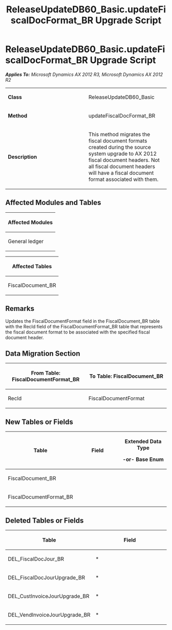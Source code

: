 ﻿---
title: ReleaseUpdateDB60_Basic.updateFiscalDocFormat_BR Upgrade Script
TOCTitle: ReleaseUpdateDB60_Basic.updateFiscalDocFormat_BR Upgrade Script
ms:assetid: c4927929-f657-e282-30b4-86a179df54fe
ms:mtpsurl: https://msdn.microsoft.com/en-us/library/JJ686873(v=AX.60)
ms:contentKeyID: 49711070
ms.date: 05/18/2015
mtps_version: v=AX.60
---

# ReleaseUpdateDB60\_Basic.updateFiscalDocFormat\_BR Upgrade Script 


_**Applies To:** Microsoft Dynamics AX 2012 R3, Microsoft Dynamics AX 2012 R2_

<table>
<colgroup>
<col style="width: 50%" />
<col style="width: 50%" />
</colgroup>
<tbody>
<tr class="odd">
<td><p><strong>Class</strong></p></td>
<td><p>ReleaseUpdateDB60_Basic</p></td>
</tr>
<tr class="even">
<td><p><strong>Method</strong></p></td>
<td><p>updateFiscalDocFormat_BR</p></td>
</tr>
<tr class="odd">
<td><p><strong>Description</strong></p></td>
<td><p>This method migrates the fiscal document formats created during the source system upgrade to AX 2012 fiscal document headers. Not all fiscal document headers will have a fiscal document format associated with them.</p></td>
</tr>
</tbody>
</table>


## Affected Modules and Tables

<table>
<colgroup>
<col style="width: 100%" />
</colgroup>
<thead>
<tr class="header">
<th><p>Affected Modules</p></th>
</tr>
</thead>
<tbody>
<tr class="odd">
<td><p>General ledger</p></td>
</tr>
</tbody>
</table>


<table>
<colgroup>
<col style="width: 100%" />
</colgroup>
<thead>
<tr class="header">
<th><p>Affected Tables</p></th>
</tr>
</thead>
<tbody>
<tr class="odd">
<td><p>FiscalDocument_BR</p></td>
</tr>
</tbody>
</table>


## Remarks

Updates the FiscalDocumentFormat field in the FiscalDocument\_BR table with the RecId field of the FiscalDocumentFormat\_BR table that represents the fiscal document format to be associated with the specified fiscal document header.

## Data Migration Section

<table>
<colgroup>
<col style="width: 50%" />
<col style="width: 50%" />
</colgroup>
<thead>
<tr class="header">
<th><p>From Table: FiscalDocumentFormat_BR</p></th>
<th><p>To Table: FiscalDocument_BR</p></th>
</tr>
</thead>
<tbody>
<tr class="odd">
<td><p>RecId</p></td>
<td><p>FiscalDocumentFormat</p></td>
</tr>
</tbody>
</table>


## New Tables or Fields

<table>
<colgroup>
<col style="width: 33%" />
<col style="width: 33%" />
<col style="width: 33%" />
</colgroup>
<thead>
<tr class="header">
<th><p>Table</p></th>
<th><p>Field</p></th>
<th><p>Extended Data Type</p>
<p>-or- Base Enum</p></th>
</tr>
</thead>
<tbody>
<tr class="odd">
<td><p>FiscalDocument_BR</p></td>
<td><p></p></td>
<td><p></p></td>
</tr>
<tr class="even">
<td><p>FiscalDocumentFormat_BR</p></td>
<td><p></p></td>
<td><p></p></td>
</tr>
</tbody>
</table>


## Deleted Tables or Fields

<table>
<colgroup>
<col style="width: 50%" />
<col style="width: 50%" />
</colgroup>
<thead>
<tr class="header">
<th><p>Table</p></th>
<th><p>Field</p></th>
</tr>
</thead>
<tbody>
<tr class="odd">
<td><p>DEL_FiscalDocJour_BR</p></td>
<td><p>*</p></td>
</tr>
<tr class="even">
<td><p>DEL_FiscalDocJourUpgrade_BR</p></td>
<td><p>*</p></td>
</tr>
<tr class="odd">
<td><p>DEL_CustInvoiceJourUpgrade_BR</p></td>
<td><p>*</p></td>
</tr>
<tr class="even">
<td><p>DEL_VendInvoiceJourUpgrade_BR</p></td>
<td><p>*</p></td>
</tr>
</tbody>
</table>

  


